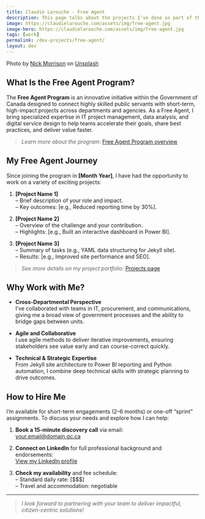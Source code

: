```yaml
---
title: Claudie Larouche - Free Agent
description: This page talks about the projects I've done as part of the Free Agent program (Government of Canada) and how to hire me
image: https://claudielarouche.com/assets/img/free-agent.jpg
image-hero: https://claudielarouche.com/assets/img/free-agent.jpg
tags: [work]
permalink: /dev-projects/free-agent/
layout: dev
---
```


Photo by <a href="https://unsplash.com/@nickmorrison?utm_content=creditCopyText&utm_medium=referral&utm_source=unsplash">Nick Morrison</a> on <a href="https://unsplash.com/photos/macbook-pro-near-white-open-book-FHnnjk1Yj7Y?utm_content=creditCopyText&utm_medium=referral&utm_source=unsplash">Unsplash</a>
      

## What Is the Free Agent Program?

The **Free Agent Program** is an innovative initiative within the Government of Canada designed to connect highly skilled public servants with short-term, high-impact projects across departments and agencies. As a Free Agent, I bring specialized expertise in IT project management, data analysis, and digital service design to help teams accelerate their goals, share best practices, and deliver value faster.  
> _Learn more about the program:_ [Free Agent Program overview][free-agent-link]

## My Free Agent Journey

Since joining the program in **[Month Year]**, I have had the opportunity to work on a variety of exciting projects:

1. **[Project Name 1]**  
   – Brief description of your role and impact.  
   – Key outcomes: [e.g., Reduced reporting time by 30%].

2. **[Project Name 2]**  
   – Overview of the challenge and your contribution.  
   – Highlights: [e.g., Built an interactive dashboard in Power BI].

3. **[Project Name 3]**  
   – Summary of tasks (e.g., YAML data structuring for Jekyll site).  
   – Results: [e.g., Improved site performance and SEO].

> _See more details on my project portfolio:_ [Projects page](/projects/)

## Why Work with Me?

- **Cross-Departmental Perspective**  
  I’ve collaborated with teams in IT, procurement, and communications, giving me a broad view of government processes and the ability to bridge gaps between units.

- **Agile and Collaborative**  
  I use agile methods to deliver iterative improvements, ensuring stakeholders see value early and can course-correct quickly.

- **Technical & Strategic Expertise**  
  From Jekyll site architecture to Power BI reporting and Python automation, I combine deep technical skills with strategic planning to drive outcomes.

## How to Hire Me

I’m available for short-term engagements (2–6 months) or one-off “sprint” assignments. To discuss your needs and explore how I can help:

1. **Book a 15-minute discovery call** via email:  
   [your.email@domain.gc.ca](mailto:your.email@domain.gc.ca)

2. **Connect on LinkedIn** for full professional background and endorsements:  
   [View my LinkedIn profile][linkedin-link]

3. **Check my availability** and fee schedule:  
   – Standard daily rate: [$$$]  
   – Travel and accommodation: negotiable  

---

> _I look forward to partnering with your team to deliver impactful, citizen-centric solutions!_

[free-agent-link]: https://www.canada.ca/en/government/system/digital-government/free-agent-program.html  
[linkedin-link]: https://www.linkedin.com/in/claudielarouche/  